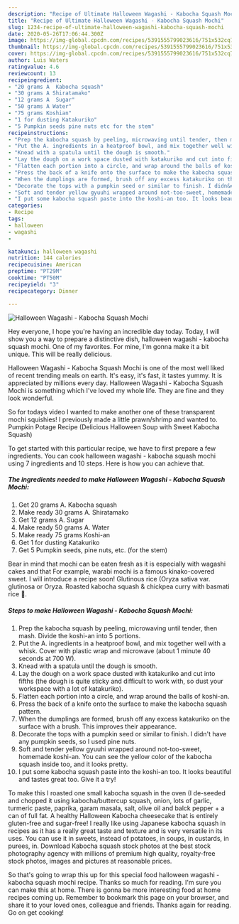 ```yaml
---
description: "Recipe of Ultimate Halloween Wagashi - Kabocha Squash Mochi"
title: "Recipe of Ultimate Halloween Wagashi - Kabocha Squash Mochi"
slug: 1234-recipe-of-ultimate-halloween-wagashi-kabocha-squash-mochi
date: 2020-05-26T17:06:44.300Z
image: https://img-global.cpcdn.com/recipes/5391555799023616/751x532cq70/halloween-wagashi-kabocha-squash-mochi-recipe-main-photo.jpg
thumbnail: https://img-global.cpcdn.com/recipes/5391555799023616/751x532cq70/halloween-wagashi-kabocha-squash-mochi-recipe-main-photo.jpg
cover: https://img-global.cpcdn.com/recipes/5391555799023616/751x532cq70/halloween-wagashi-kabocha-squash-mochi-recipe-main-photo.jpg
author: Luis Waters
ratingvalue: 4.6
reviewcount: 13
recipeingredient:
- "20 grams A  Kabocha squash"
- "30 grams A Shiratamako"
- "12 grams A  Sugar"
- "50 grams A Water"
- "75 grams Koshian"
- "1 for dusting Katakuriko"
- "5 Pumpkin seeds pine nuts etc for the stem"
recipeinstructions:
- "Prep the kabocha squash by peeling, microwaving until tender, then mash. Divide the koshi-an into 5 portions."
- "Put the A. ingredients in a heatproof bowl, and mix together well with a whisk. Cover with plastic wrap and microwave (about 1 minute 40 seconds at 700 W)."
- "Knead with a spatula until the dough is smooth."
- "Lay the dough on a work space dusted with katakuriko and cut into fifths (the dough is quite sticky and difficult to work with, so dust your workspace with a lot of katakuriko)."
- "Flatten each portion into a circle, and wrap around the balls of koshi-an."
- "Press the back of a knife onto the surface to make the kabocha squash pattern."
- "When the dumplings are formed, brush off any excess katakuriko on the surface with a brush. This improves their appearance."
- "Decorate the tops with a pumpkin seed or similar to finish. I didn&#39;t have any pumpkin seeds, so I used pine nuts."
- "Soft and tender yellow gyuuhi wrapped around not-too-sweet, homemade koshi-an. You can see the yellow color of the kabocha squash inside too, and it looks pretty."
- "I put some kabocha squash paste into the koshi-an too. It looks beautiful and tastes great too. Give it a try!"
categories:
- Recipe
tags:
- halloween
- wagashi
- 

katakunci: halloween wagashi  
nutrition: 144 calories
recipecuisine: American
preptime: "PT29M"
cooktime: "PT50M"
recipeyield: "3"
recipecategory: Dinner

---
```



![Halloween Wagashi - Kabocha Squash Mochi](https://img-global.cpcdn.com/recipes/5391555799023616/751x532cq70/halloween-wagashi-kabocha-squash-mochi-recipe-main-photo.jpg)

Hey everyone, I hope you're having an incredible day today. Today, I will show you a way to prepare a distinctive dish, halloween wagashi - kabocha squash mochi. One of my favorites. For mine, I'm gonna make it a bit unique. This will be really delicious.

Halloween Wagashi - Kabocha Squash Mochi is one of the most well liked of recent trending meals on earth. It's easy, it's fast, it tastes yummy. It is appreciated by millions every day. Halloween Wagashi - Kabocha Squash Mochi is something which I've loved my whole life. They are fine and they look wonderful.

So for todays video I wanted to make another one of these transparent mochi squishies! I previously made a little prawn/shrimp and wanted to. Pumpkin Potage Recipe (Delicious Halloween Soup with Sweet Kabocha Squash)


To get started with this particular recipe, we have to first prepare a few ingredients. You can cook halloween wagashi - kabocha squash mochi using 7 ingredients and 10 steps. Here is how you can achieve that.

<!--inarticleads1-->

##### The ingredients needed to make Halloween Wagashi - Kabocha Squash Mochi:

1. Get 20 grams A.  Kabocha squash
1. Make ready 30 grams A. Shiratamako
1. Get 12 grams A.  Sugar
1. Make ready 50 grams A. Water
1. Make ready 75 grams Koshi-an
1. Get 1 for dusting Katakuriko
1. Get 5 Pumpkin seeds, pine nuts, etc. (for the stem)


Bear in mind that mochi can be eaten fresh as it is especially with wagashi cakes and that For example, warabi mochi is a famous kinako-covered sweet. I will introduce a recipe soon! Glutinous rice (Oryza sativa var. glutinosa or Oryza. Roasted kabocha squash &amp; chickpea curry with basmati rice 🍚. 

<!--inarticleads2-->

##### Steps to make Halloween Wagashi - Kabocha Squash Mochi:

1. Prep the kabocha squash by peeling, microwaving until tender, then mash. Divide the koshi-an into 5 portions.
1. Put the A. ingredients in a heatproof bowl, and mix together well with a whisk. Cover with plastic wrap and microwave (about 1 minute 40 seconds at 700 W).
1. Knead with a spatula until the dough is smooth.
1. Lay the dough on a work space dusted with katakuriko and cut into fifths (the dough is quite sticky and difficult to work with, so dust your workspace with a lot of katakuriko).
1. Flatten each portion into a circle, and wrap around the balls of koshi-an.
1. Press the back of a knife onto the surface to make the kabocha squash pattern.
1. When the dumplings are formed, brush off any excess katakuriko on the surface with a brush. This improves their appearance.
1. Decorate the tops with a pumpkin seed or similar to finish. I didn&#39;t have any pumpkin seeds, so I used pine nuts.
1. Soft and tender yellow gyuuhi wrapped around not-too-sweet, homemade koshi-an. You can see the yellow color of the kabocha squash inside too, and it looks pretty.
1. I put some kabocha squash paste into the koshi-an too. It looks beautiful and tastes great too. Give it a try!


To make this I roasted one small kabocha squash in the oven (I de-seeded and chopped it using kabocha/buttercup squash, onion, lots of garlic, turmeric paste, paprika, garam masala, salt, olive oil and balck pepper + a can of full fat. A healthy Halloween Kabocha cheesecake that is entirely gluten-free and sugar-free! I really like using Japanese kabocha squash in recipes as it has a really great taste and texture and is very versatile in its uses. You can use it in sweets, instead of potatoes, in soups, in custards, in purees, in. Download Kabocha squash stock photos at the best stock photography agency with millions of premium high quality, royalty-free stock photos, images and pictures at reasonable prices. 

So that's going to wrap this up for this special food halloween wagashi - kabocha squash mochi recipe. Thanks so much for reading. I'm sure you can make this at home. There is gonna be more interesting food at home recipes coming up. Remember to bookmark this page on your browser, and share it to your loved ones, colleague and friends. Thanks again for reading. Go on get cooking!
